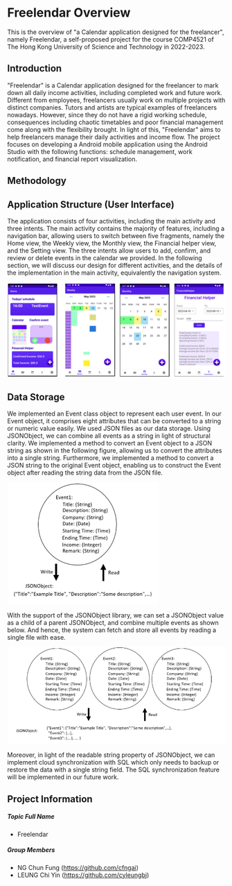 # Freelendar Overview

This is the overview of "a Calendar application designed for the freelancer", namely Freelendar, a self-proposed project for the course COMP4521 of The Hong Kong University of Science and Technology in 2022-2023.

## Introduction
"Freelendar" is a Calendar application designed for the freelancer to mark down all daily income activities, including completed work and future work. Different from employees, freelancers usually work on multiple projects with distinct companies. Tutors and artists are typical examples of freelancers nowadays. However, since they do not have a rigid working schedule, consequences including chaotic timetables and poor financial management come along with the flexibility brought. In light of this, "Freelendar" aims to help freelancers manage their daily activities and income flow. The project focuses on developing a Android mobile application using the Android Studio with the following functions: schedule management, work notification, and financial report visualization.

## Methodology


## Application Structure (User Interface)
The application consists of four activities, including the main activity and three intents. The main activity contains the majority of features, including a navigation bar, allowing users to switch between five fragments, namely the Home view, the Weekly view, the Monthly view, the Financial helper view, and the Setting view. The three intents allow users to add, confirm, and review or delete events in the calendar we provided. In the following section, we will discuss our design for different activities, and the details of the implementation in the main activity, equivalently the navigation system.

<img src="img/appstructure_ui.png" width="750">

## Data Storage
We implemented an Event class object to represent each user event. In our Event object, it comprises eight attributes that can be converted to a string or numeric value easily. We used JSON files as our data storage. Using JSONObject, we can combine all events as a string in light of structural clarity. We implemented a method to convert an Event object to a JSON string as shown in the following figure, allowing us to convert the attributes into a single string. Furthermore, we implemented a method to convert a JSON string to the original Event object, enabling us to construct the Event object after reading the string data from the JSON file.

<img src="img/jsonobj_structure.png" width="350">

With the support of the JSONObject library, we can set a JSONObject value as a child of a parent JSONObject, and combine multiple events as shown below. And hence, the system can fetch and store all events by reading a single file with ease.

<img src="img/multiple_jsonobj_structure.png" width="750">

Moreover, in light of the readable string property of JSONObject, we can implement cloud synchronization with SQL which only needs to backup or restore the data with a single string field. The SQL synchronization feature will be implemented in our future work.

## Project Information

##### Topic Full Name

- Freelendar

##### Group Members
- NG Chun Fung (https://github.com/cfngai)
- LEUNG Chi Yin (https://github.com/cyleungbj)

